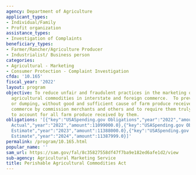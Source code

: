```yaml
---
agency: Department of Agriculture
applicant_types:
- Individual/Family
- Profit organization
assistance_types:
- Investigation of Complaints
beneficiary_types:
- Farmer/Rancher/Agriculture Producer
- Industrialist/ Business person
categories:
- Agricultural - Marketing
- Consumer Protection - Complaint Investigation
cfda: '10.165'
fiscal_year: '2022'
layout: program
objective: To reduce unfair and fraudulent practices in the marketing of perishable
  agricultural commodities in interstate and foreign commerce.  To prevent the destruction
  or dumping, without good and sufficient cause of farm produce received in interstate
  commerce by commission merchants and others and to require them truly and correctly
  to account for all farm produce received by them.
obligations: '[{"key":"USASpending.gov Obligations","year":"2022","amount":0.0},{"key":"SAM.gov
  Actual","year":"2022","amount":11099000.0},{"key":"USASpending.gov Obligations","year":"2023","amount":0.0},{"key":"SAM.gov
  Estimate","year":"2023","amount":11388000.0},{"key":"USASpending.gov Obligations","year":"2024","amount":0.0},{"key":"SAM.gov
  Estimate","year":"2024","amount":11387999.0}]'
permalink: /program/10.165.html
popular_name: ''
sam_url: https://sam.gov/fal/8c35827558df47f7ba9e182ed6afe1d2/view
sub-agency: Agricultural Marketing Service
title: Perishable Agricultural Commodities Act
---
```

